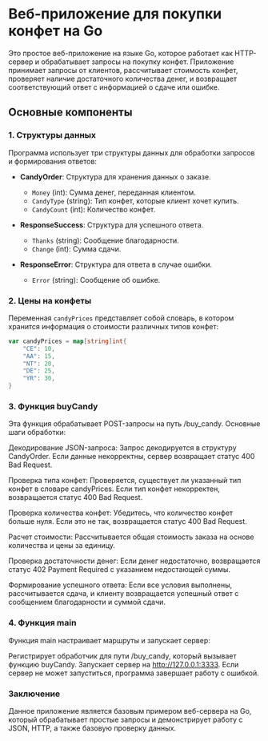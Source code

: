 # Веб-приложение для покупки конфет на Go

Это простое веб-приложение на языке Go, которое работает как HTTP-сервер и обрабатывает запросы на покупку конфет. Приложение принимает запросы от клиентов, рассчитывает стоимость конфет, проверяет наличие достаточного количества денег, и возвращает соответствующий ответ с информацией о сдаче или ошибке.

## Основные компоненты

### 1. Структуры данных

Программа использует три структуры данных для обработки запросов и формирования ответов:

- **CandyOrder**: Структура для хранения данных о заказе.
  - `Money` (int): Сумма денег, переданная клиентом.
  - `CandyType` (string): Тип конфет, которые клиент хочет купить.
  - `CandyCount` (int): Количество конфет.

- **ResponseSuccess**: Структура для успешного ответа.
  - `Thanks` (string): Сообщение благодарности.
  - `Change` (int): Сумма сдачи.

- **ResponseError**: Структура для ответа в случае ошибки.
  - `Error` (string): Сообщение об ошибке.

### 2. Цены на конфеты

Переменная `candyPrices` представляет собой словарь, в котором хранится информация о стоимости различных типов конфет:

```go
var candyPrices = map[string]int{
	"CE": 10,
	"AA": 15,
	"NT": 20,
	"DE": 25,
	"YR": 30,
}
```

### 3. Функция buyCandy

Эта функция обрабатывает POST-запросы на путь /buy_candy. Основные шаги обработки:

Декодирование JSON-запроса: Запрос декодируется в структуру CandyOrder. Если данные некорректны, сервер возвращает статус 400 Bad Request.

Проверка типа конфет: Проверяется, существует ли указанный тип конфет в словаре candyPrices. Если тип конфет некорректен, возвращается статус 400 Bad Request.

Проверка количества конфет: Убедитесь, что количество конфет больше нуля. Если это не так, возвращается статус 400 Bad Request.

Расчет стоимости: Рассчитывается общая стоимость заказа на основе количества и цены за единицу.

Проверка достаточности денег: Если денег недостаточно, возвращается статус 402 Payment Required с указанием недостающей суммы.

Формирование успешного ответа: Если все условия выполнены, рассчитывается сдача, и клиенту возвращается успешный ответ с сообщением благодарности и суммой сдачи.

### 4. Функция main

Функция main настраивает маршруты и запускает сервер:

Регистрирует обработчик для пути /buy_candy, который вызывает функцию buyCandy.
Запускает сервер на http://127.0.0.1:3333. Если сервер не может запуститься, программа завершает работу с ошибкой.

### Заключение
Данное приложение является базовым примером веб-сервера на Go, который обрабатывает простые запросы и демонстрирует работу с JSON, HTTP, а также базовую проверку данных.